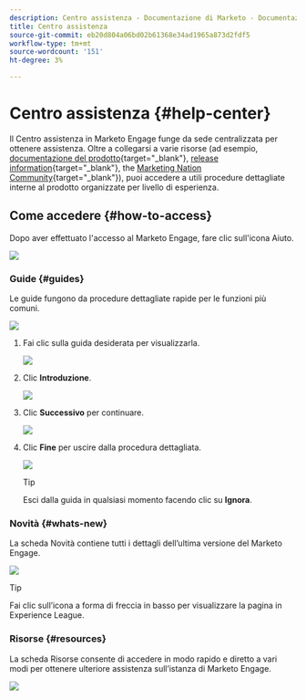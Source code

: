 ```yaml
---
description: Centro assistenza - Documentazione di Marketo - Documentazione del prodotto
title: Centro assistenza
source-git-commit: eb20d804a06bd02b61368e34ad1965a873d2fdf5
workflow-type: tm+mt
source-wordcount: '151'
ht-degree: 3%

---
```


# Centro assistenza {#help-center}

Il Centro assistenza in Marketo Engage funge da sede centralizzata per ottenere assistenza. Oltre a collegarsi a varie risorse (ad esempio, [documentazione del prodotto](/help/marketo/home.md){target="_blank"}, [release information](/help/marketo/release-notes/current.md){target="_blank"}, the [Marketing Nation Community](https://nation.marketo.com/){target="_blank"}), puoi accedere a utili procedure dettagliate interne al prodotto organizzate per livello di esperienza.

## Come accedere {#how-to-access}

Dopo aver effettuato l&#39;accesso al Marketo Engage, fare clic sull&#39;icona Aiuto.

![](assets/help-center-1.png)

### Guide {#guides}

Le guide fungono da procedure dettagliate rapide per le funzioni più comuni.

![](assets/help-center-2.png)

1. Fai clic sulla guida desiderata per visualizzarla.

   ![](assets/help-center-3.png)

1. Clic **Introduzione**.

   ![](assets/help-center-4.png)

1. Clic **Successivo** per continuare.

   ![](assets/help-center-5.png)

1. Clic **Fine** per uscire dalla procedura dettagliata.

   ![](assets/help-center-6.png)

   >[!TIP]
   >
   >Esci dalla guida in qualsiasi momento facendo clic su **Ignora**.

### Novità {#whats-new}

La scheda Novità contiene tutti i dettagli dell’ultima versione del Marketo Engage.

![](assets/help-center-7.png)

>[!TIP]
>
>Fai clic sull’icona a forma di freccia in basso per visualizzare la pagina in Experience League.

### Risorse {#resources}

La scheda Risorse consente di accedere in modo rapido e diretto a vari modi per ottenere ulteriore assistenza sull’istanza di Marketo Engage.

![](assets/help-center-8.png)
